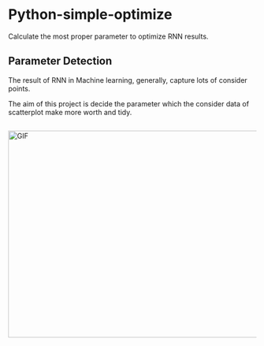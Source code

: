 # Python-simple-optimize
Calculate the most proper parameter to optimize RNN results.

## Parameter Detection

The result of RNN in Machine learning, generally, capture lots of consider points.

The aim of this project is decide the parameter which the consider data of scatterplot make more worth and tidy.

##
  <img align="right" alt="GIF" src="https://github.com/tuktarov9898/Python-simple-optimize-/blob/main/overview.jpg?raw=true" width="650" height="420" />
